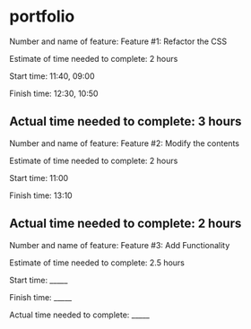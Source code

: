 # portfolio

Number and name of feature: Feature #1: Refactor the CSS

Estimate of time needed to complete: 2 hours

Start time: 11:40, 09:00

Finish time: 12:30, 10:50

Actual time needed to complete: 3 hours
--------------------
Number and name of feature: Feature #2: Modify the contents

Estimate of time needed to complete: 2 hours

Start time: 11:00

Finish time: 13:10

Actual time needed to complete: 2 hours
--------------------
Number and name of feature: Feature #3: Add Functionality

Estimate of time needed to complete: 2.5 hours

Start time: _____

Finish time: _____

Actual time needed to complete: _____